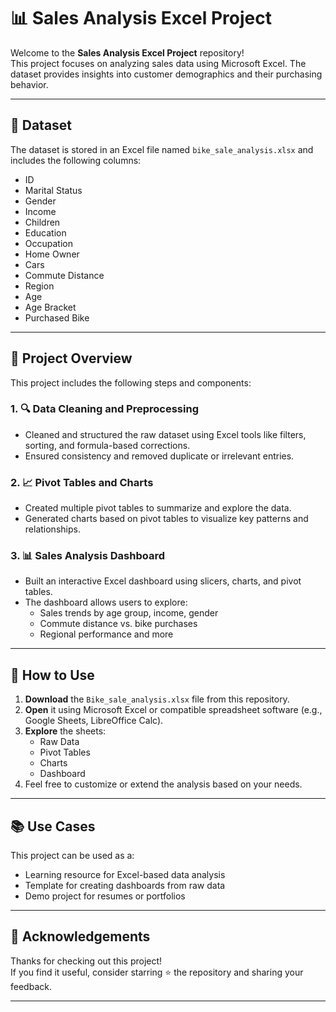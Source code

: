 # 📊 Sales Analysis Excel Project

Welcome to the **Sales Analysis Excel Project** repository!  
This project focuses on analyzing sales data using Microsoft Excel. The dataset provides insights into customer demographics and their purchasing behavior.

---

## 📁 Dataset

The dataset is stored in an Excel file named `bike_sale_analysis.xlsx` and includes the following columns:

- ID  
- Marital Status  
- Gender  
- Income  
- Children  
- Education  
- Occupation  
- Home Owner  
- Cars  
- Commute Distance  
- Region  
- Age  
- Age Bracket  
- Purchased Bike  

---

## 📌 Project Overview

This project includes the following steps and components:

### 1. 🔍 Data Cleaning and Preprocessing
- Cleaned and structured the raw dataset using Excel tools like filters, sorting, and formula-based corrections.
- Ensured consistency and removed duplicate or irrelevant entries.

### 2. 📈 Pivot Tables and Charts
- Created multiple pivot tables to summarize and explore the data.
- Generated charts based on pivot tables to visualize key patterns and relationships.

### 3. 📊 Sales Analysis Dashboard
- Built an interactive Excel dashboard using slicers, charts, and pivot tables.
- The dashboard allows users to explore:
  - Sales trends by age group, income, gender
  - Commute distance vs. bike purchases
  - Regional performance and more

---

## 🚀 How to Use

1. **Download** the `Bike_sale_analysis.xlsx` file from this repository.
2. **Open** it using Microsoft Excel or compatible spreadsheet software (e.g., Google Sheets, LibreOffice Calc).
3. **Explore** the sheets:
   - Raw Data
   - Pivot Tables
   - Charts
   - Dashboard
4. Feel free to customize or extend the analysis based on your needs.

---

## 📚 Use Cases

This project can be used as a:

- Learning resource for Excel-based data analysis
- Template for creating dashboards from raw data
- Demo project for resumes or portfolios

---

## 🙌 Acknowledgements

Thanks for checking out this project!  
If you find it useful, consider starring ⭐ the repository and sharing your feedback.

---

